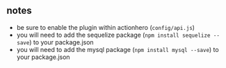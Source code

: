 ## notes
- be sure to enable the plugin within actionhero (`config/api.js`)
- you will need to add the sequelize package (`npm install sequelize --save`) to your package.json
- you will need to add the mysql package (`npm install mysql --save`) to your package.json